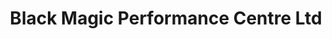---
title: "Black Magic Performance Centre Ltd"
url: /kelly-bray/black-magic-performance-centre-ltd/
shop: car repair
---